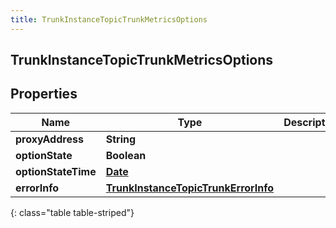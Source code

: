 ```yaml
---
title: TrunkInstanceTopicTrunkMetricsOptions
---
```


## TrunkInstanceTopicTrunkMetricsOptions

## Properties

| Name                | Type                                                                                             | Description | Notes      |
| ------------------- | ------------------------------------------------------------------------------------------------ | ----------- | ---------- |
| **proxyAddress**    | <!----><!---->**String**<!---->                                                                  |             | [optional] |
| **optionState**     | <!----><!---->**Boolean**<!---->                                                                 |             | [optional] |
| **optionStateTime** | <!----><!---->[**Date**](Date.md)<!---->                                                         |             | [optional] |
| **errorInfo**       | <!----><!---->[**TrunkInstanceTopicTrunkErrorInfo**](TrunkInstanceTopicTrunkErrorInfo.md)<!----> |             | [optional] |

{: class="table table-striped"}
